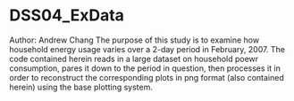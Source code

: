 # DSS04_ExData
Author: Andrew Chang
The purpose of this study is to examine how household energy usage varies over a 2-day period in February, 2007. The code contained herein reads in a large dataset on household poewr consumption, pares it down to the period in question, then processes it in order to reconstruct the corresponding plots in png format (also contained herein) using the base plotting system.  
